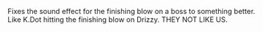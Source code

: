 Fixes the sound effect for the finishing blow on a boss to something better. Like K.Dot hitting the finishing blow on Drizzy. THEY NOT LIKE US.
